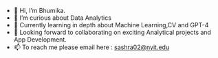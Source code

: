 - 👋 Hi, I’m Bhumika.
- 👀 I’m curious about Data Analytics
- 🌱 Currently learning in depth about Machine Learning,CV and GPT-4
- 💞️ Looking forward to collaborating on exciting Analytical projects and App Development.
- 📫 To reach me please email here : sashra02@nyit.edu

<!---
Bhumika247/Bhumika247 is a ✨ special ✨ repository because its `README.md` (this file) appears on your GitHub profile.
You can click the Preview link to take a look at your changes.
--->
